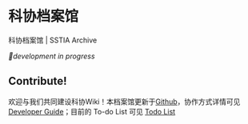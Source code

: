 # 科协档案馆
科协档案馆 | SSTIA Archive

*🚧development in progress*

## Contribute!
欢迎与我们共同建设科协Wiki！本档案馆更新于[Github](https://github.com/UMJI-SSTIA/ji-sstia-pages)，协作方式详情可见 [Developer Guide](developer-guide.md)；目前的 To-do List 可见 [Todo List](misc/todo.md)
